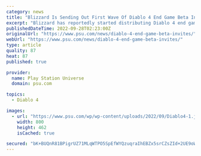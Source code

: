 ```yaml
---
category: news
title: "Blizzard Is Sending Out First Wave Of Diablo 4 End Game Beta Invites"
excerpt: "Blizzard has reportedly started distributing Diablo 4 end game Beta invites out to players, according to a number of users on ResetEra and Reddit. Participants of the end game beta will be able to ..."
publishedDateTime: 2022-09-28T02:23:00Z
originalUrl: "https://www.psu.com/news/diablo-4-end-game-beta-invites/"
webUrl: "https://www.psu.com/news/diablo-4-end-game-beta-invites/"
type: article
quality: 87
heat: 87
published: true

provider:
  name: Play Station Universe
  domain: psu.com

topics:
  - Diablo 4

images:
  - url: "https://www.psu.com/wp/wp-content/uploads/2022/09/Diablo4-1.jpg"
    width: 800
    height: 462
    isCached: true

secured: "bK+BUQnR81BPigrUZ71MLqWTPO5SpEfWYQzuqraIhEBZx5srCZsZId+2UE9oWQkEKHGeJg0g9sfj+HWPE5OvP9L9OZiWxgpPfpZKVpchhVz7FN8KJ3rtUwSdE3IgKxxoK48z7ilzEeuvx9VV+vGo8AD1/udotNY/tPutGogUdtNeN4WNKAmxIaZjUOrAt6ujRXsgjd4g30XGbxoGqEEmdN0RWJXQZ9HyHw47gs3XOa80ufBGkdzBGzgnBbWEGj2rl1SRoQsShj6ZeYJ1QsmB1JUTDmVDqYJnQnY0ZkY2xD+U8keMTfJWNFNWuir6GIEDeqhoulJezqEYgjhP51iyQil+3pDXpJYgpowRwEK/LCA=;VJx0GI1C7TXvxIfiq091KA=="
---
```


